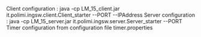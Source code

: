 Client configuration : java -cp LM_15_client.jar it.polimi.ingsw.client.Client_starter --PORT --IPAddress
Server configuration : java -cp LM_15_server.jar it.polimi.ingsw.server.Server_starter --PORT
Timer configuration from configuration file timer.properties
